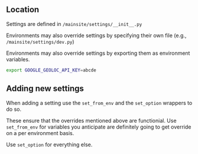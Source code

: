 ## Location

Settings are defined in `/mainsite/settings/__init__.py`

Environments may also override settings by specifying their own file (e.g., `/mainsite/settings/dev.py`)

Environments may also override settings by exporting them as environment variables.

```sh
export GOOGLE_GEOLOC_API_KEY=abcde
```

## Adding new settings

When adding a setting use the `set_from_env` and the `set_option` wrappers to do so.

These ensure that the overrides mentioned above are functionial. Use `set_from_env` for variables you anticipate are definitely going to get override on a per environment basis. 

Use `set_option` for everything else.
